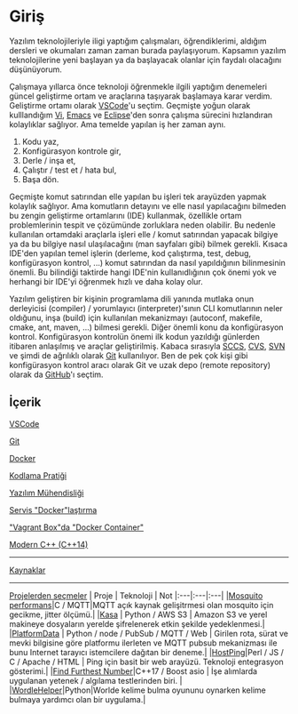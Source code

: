 # Giriş

Yazılım teknolojileriyle iligi yaptığım çalışmaları, öğrendiklerimi, aldığım dersleri ve okumaları zaman zaman burada paylaşıyorum. Kapsamın yazılım teknolojilerine yeni başlayan ya da başlayacak olanlar için faydalı olacağını düşünüyorum.

Çalışmaya yıllarca önce teknoloji öğrenmekle ilgili yaptığım denemeleri güncel geliştirme ortam ve araçlarına taşıyarak başlamaya karar verdim. Geliştirme ortamı olarak [VSCode](https://code.visualstudio.com)'u seçtim. Geçmişte  yoğun olarak kulllandığım [Vi](https://en.wikipedia.org/wiki/Vi), [Emacs](https://www.gnu.org/software/emacs/) ve [Eclipse](https://www.eclipse.org/ide/)'den sonra çalışma sürecini hızlandıran kolaylıklar sağlıyor. Ama temelde yapılan iş her zaman aynı.

1. Kodu yaz,
2. Konfigürasyon kontrole gir,
3. Derle / inşa et,
4. Çalıştır / test et / hata bul,
5. Başa dön.

Geçmişte komut satırından elle yapılan bu işleri tek arayüzden yapmak kolaylık sağlıyor. Ama komutların detayını ve elle nasıl yapılacağını bilmeden bu zengin geliştirme ortamlarını (IDE) kullanmak, özellikle ortam problemlerinin tespit ve çözümünde zorluklara neden olabilir. Bu nedenle kullanılan ortamdaki araçlarla işleri elle / komut satırından yapacak bilgiye ya da bu bilgiye nasıl ulaşılacağını (man sayfaları gibi) bilmek gerekli. Kısaca IDE'den yapılan temel işlerin (derleme, kod çalıştırma, test, debug, konfigürasyon kontrol, ...) komut satırından da nasıl yapıldığının bilinmesinin önemli. Bu bilindiği taktirde hangi IDE'nin kullanıdlığının çok önemi yok ve herhangi bir IDE'yi öğrenmek hızlı ve daha kolay olur.

Yazılım geliştiren bir kişinin programlama dili yanında mutlaka onun derleyicisi (compiler) / yorumlayıcı (interpreter)'sının CLI komutlarının neler oldığunu, inşa (build) için kullanılan mekanizmayı (autoconf, makefile, cmake, ant, maven, ...) bilmesi gerekli. Diğer önemli konu da konfigürasyon kontrol. Konfigürasyon kontrolün önemi ilk kodun yazıldığı günlerden itibaren anlaşılmış ve araçlar geliştirilmiş. Kabaca sırasıyla  [SCCS](https://en.wikipedia.org/wiki/Source_Code_Control_System), [CVS](https://www.gnu.org/software/trans-coord/manual/cvs/cvs.html), [SVN](https://subversion.apache.org) ve şimdi de ağrılıklı olarak [Git](https://git-scm.com) kullanılıyor. Ben de pek çok kişi gibi konfigürasyon kontrol aracı olarak Git ve uzak depo (remote repository) olarak da [GitHub](https://github.com/tufanoruk)'ı seçtim.

## İçerik

[VSCode](VSCode.md)

[Git](Git.md)

[Docker](Docker.md)

[Kodlama Pratiği](KodlamaPrati%C4%9Fi.md)

[Yazılım Mühendisliği](Yaz%C4%B1l%C4%B1mM%C3%BChendisli%C4%9Fi.md)

[Servis "Docker"laştırma](ServisDockerlaştırma.md)

["Vagrant Box"da "Docker Container"](VagrantlaDocker.md)

[Modern C++ (C++14)](ModernC++.md)

---


[Kaynaklar](Kaynaklar.md)

---

[Projelerden seçmeler](https://github.com/tufanoruk)
| Proje | Teknoloji | Not
|:---|:---|:---|
|[Mosquito performans](https://github.com/tufanoruk/mosq_perf)|C / MQTT|MQTT açık kaynak gelişitrmesi olan mosquito için gecikme, jitter ölçümü.|
|[Kasa](https://github.com/tufanoruk/Kasa) | Python / AWS S3 |  Amazon S3 ve yerel makineye dosyaların yerelde şifrelenerek etkin şekilde yedeklenmesi.|
|[PlatformData](https://github.com/tufanoruk/PlatformData) | Python / node / PubSub / MQTT / Web | Girilen rota, sürat ve mevki bilgisine göre platformu ilerleten ve MQTT pubsub mekanizması ile bunu Internet tarayıcı istemcilere dağıtan bir deneme.|
|[HostPing](https://github.com/tufanoruk/HostPing)|Perl / JS / C / Apache / HTML | Ping için basit bir web arayüzü. Teknoloji entegrasyon gösterimi.|
|[Find Furthest Number](https://github.com/tufanoruk/ffn)|C++17 / Boost asio | İşe alımlarda uygulanan yetenek / algılama testlerinden biri. |
|[WordleHelper](https://github.com/tufanoruk/WordleHelper)|Python|Worlde kelime bulma oyununu oynarken kelime bulmaya yardımcı olan bir uygulama.|
